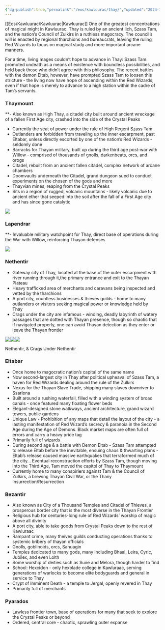 ```yaml
---
{"dg-publish":true,"permalink":"/eos/kawluurac/thay/","updated":"2024-12-22T19:34:56.486-06:00"}
---
```


[[Eos/Kawluurac/Kawluurac\|Kawluurac]]
One of the greatest concentrations of magical might in Kawluurac. Thay is ruled by an ancient lich, Szass Tam, and the nation’s Council of Zulkirs in a ruthless magocracy. The council’s will is enacted by regional tharchions and bureaucrats, leaving the ruling Red Wizards to focus on magical study and more important arcane manners. 

For a time, living mages couldn’t hope to advance in Thay: Szass Tam promoted undeath as a means of existence with boundless possibilities, and held back those who didn’t agree with this philosophy. The recent battles with the demon Eltab, however, have prompted Szass Tam to loosen this stricture - the living now have hope of ascending within the Red Wizards, even if that hope is merely to advance to a high station within the cadre of Tam’s servants.

### Thaymount
**- Also known as High Thay, a citadel city built around ancient wreckage of a fallen First Age city, crashed into the side of the Crystal Peaks
- Currently the seat of power under the rule of High Regent Szass Tam
- Outlanders are forbidden from traveling up the inner escarpment, past Eltabar, unless directly escorted by one of the nation’s Red Wizards - seldomly done
- Barracks for Thayan military, built up during the third age post-war with Willow - comprised of thousands of gnolls, darkenbeats, orcs, and orogs
- Citadel, rebuilt from an ancient fallen citadel, complex network of arcane chambers
- Doomvaults underneath the Citadel, grand dungeon sued to conduct experiments on the chosen of the gods and more
- Thayvian mines, reaping from the Crystal Peaks 
- Sits in a region of rugged, volcanic mountains - likely volcanic due to ancient ether that seeped into the soil after the fall of a First Age city and has since gone catalytic 

![](https://lh7-us.googleusercontent.com/b_PcoqKNEww4DHTwnCna1mUEvVNZfmhPaUQHE96gLDvOciO8ioQmAhwikKJmWZaTdPfvBh5iqYUgg2YaolRiMwMpPQ3MHNTDuC99TSI103aAnX9EiEl-Z2z4ajgfO6sDH3Pk1dQFcBOd6QIdItNXAw)

### Lapendrar
**- Invaluable military watchpoint for Thay, direct base of operations during the War with Willow, reinforcing Thayan defenses 
    

![](https://lh7-us.googleusercontent.com/T1lNXmFock1yE-Wo_fj9s87J1Kn2IM1hyaBZuwHTejJ4-zZ6inOLtSJaIwZyDsIhdnWAF0puFDYppxrguTmlMuuU-rKPTmj8MwtVYmnNn7HnL-RyIEEj46jTtOzvY6NcfDL-Tkan0XCtKLEFjLacTw)

### Nethentir

- Gateway city of Thay, located at the base of the outer escarpment with river running through it,the primary entrance and exit to the Thayan Plateau
- Heavy trafficked area of merchants and caravans being inspected and vetted by the tharchions 
- A port city, countless businesses & thieves guilds - home to many outlanders or visitors seeking magical power or knowledge held by Thay 
- Crags under the city are infamous - winding, deadly labyrinth of watery passages that are dotted with Thayan presence, though so chaotic that if navigated properly, one can avoid Thayan detection as they enter or leave the Thayan frontier 

![](https://lh7-us.googleusercontent.com/hLAVRT19myC9FkPXM5JZkZRj_Yue64zy1Qlj8ucJJRKjQoHBqKUYxibIrTzLT51TP1EcbCHv2f-sagXf-PiUryKS6n6av2sIeSTJiRJ1jm0jQ8F01_luCGtTjB6YRoN42dfocSxn5d-qYlbxMcEIsw)![](https://lh7-us.googleusercontent.com/PzXZ_bJJofG8LEeJ6n_rdqLyKtVPhpLCsgHQwAQ0OOYmKG2I69SWdbVXbpC_oI1ubhWlAD_DezndibLzEJ4uVlX-cxBYpR_vFN3F0cNZA2Md6ZXg8XihqO98mKvLKpFq8HRfApvj75yje41wP7V9Dw)![](https://lh7-us.googleusercontent.com/4UZv35IZqqxYzxhpn9Eb4_ev2woCrEdsCxxroHSqZcyAbY7NS3xW3AsbkYILU1w0ckKAM_PC-Eh3TOKY9h2fqJunvXzxjzDLb7zYK1rP0hoibPKo93edLWZKGrki739dKWB7rxN7j5yxO6koXWD88g)

Nethentir, & Crags Under Nethentir

### Eltabar

- Once home to magocratic nation’s capital of the same name
- Now second-largest city in Thay after political upheaval of Szass Tam, a haven for Red Wizards dealing around the rule of the Zulkirs
- Nexus for the Thayan Slave Trade, shipping many slaves downriver to Ssarlona
- Built around a rushing waterfall, filled with a winding system of broad canals - once featured many floating flower beds
- Elegant-designed stone walkways, ancient architecture, grand wizard towers, public gardens
- Unique Law - Prohibition of any maps that detail the layout of the city - a lasting manifestation of Red Wizard’s secrecy & paranoia in the Second Age during the Age of Demons. Black market maps are often full of errors and carry a heavy price tag 
- Primarily full of wizards
- During second age & a battle with Demon Eltab - Szass Tam attempted to release Eltab before the inevitable, ensuing chaos & thwarting plans - Eltab’s release caused massive earthquakes that terraformed much of the city… Eventual reconstruction efforts by Szass Tam, though moving into the Third Age, Tam moved the capitol of Thay to Thaymount 
- Currently home to many conspiriers against Tam & the Council of Zulkirs, a brewing Thayan Civil War, or the Thany Insurrection/Resurrection

### Bezantir
- Also known as City of a Thousand Temples and Citadel of Thieves, a prosperous border city that is the most diverse in the Thayan Frontier
- Religious hub for centuries-long rule of Red Wizards’ worship of magic above all divinity
- A port city, able to take goods from Crystal Peaks down to the rest of Kawluraac
- Rampant crime, many theives guilds conducting operations thanks to systemic bribery of thayan officials 
- Gnolls, goblinoids, orcs, Sahuagin
- Temples dedicated to many gods, many including Bhaal, Leira, Cyric, Jubilex, and even Lolth
- Some worship of deities such as Sune and Melora, though harder to find
- School: Hexcidon - only hexblade college in Kawluraac, serving generations of warlocks to become elite bodyguards and general in service to Thay
- Crypt of Imminent Death - a temple to Jergal, openly revered in Thay
-   Primarily full of merchants

### Pyarados

- Lawless frontier town, base of operations for many that seek to explore the Crystal Peaks or beyond 
- Ordered, central core - chaotic, sprawling outer expanse

